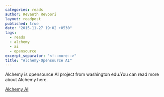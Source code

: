 ```yaml
---
categories: reads
author: Revanth Revoori
layout: readpost
published: true
date: "2015-11-27 19:02 +0530"
tags: 
  - reads
  - alchemy
  - ai
  - opensource
excerpt_separator: "<!--more-->"
title: "Alchemy-Opensource AI"
---
```


Alchemy is opensource AI project from washington edu.You can read more about Alchemy here.

<a class="embedly-card" href="http://alchemy.cs.washington.edu/">Alchemy AI  <i class="fa fa-external-link"></i></a>
<!--more-->
